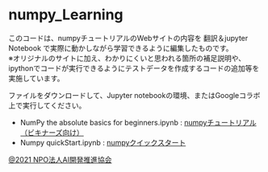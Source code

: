 # numpy_Learning
このコードは、numpyチュートリアルのWebサイトの内容を 翻訳＆jupyter Notebook で実際に動かしながら学習できるように編集したものです。  
※オリジナルのサイトに加え、わかりにくいと思われる箇所の補足説明や、ipythonでコードが実行できるようにテストデータを作成するコードの追加等を実施しています。  
  
ファイルをダウンロードして、Jupyter notebookの環境、またはGoogleコラボ上で実行してください。  
+ NumPy the absolute basics for beginners.ipynb : [numpyチュートリアル（ビキナーズ向け）](https://numpy.org/doc/stable/user/absolute_beginners.html)
+ Numpy quickStart.ipynb : [numpyクイックスタート](https://numpy.org/doc/stable/user/quickstart.html)

[@2021 NPO法人AI開発推進協会](https://sites.google.com/deepaelurus.com/aboutus/)
